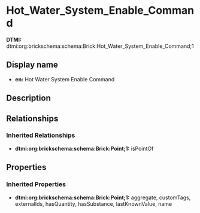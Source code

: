 # Hot_Water_System_Enable_Command
**DTMI:** dtmi:org:brickschema:schema:Brick:Hot_Water_System_Enable_Command;1
## Display name
- **en:** Hot Water System Enable Command
## Description
## Relationships
### Inherited Relationships
* **dtmi:org:brickschema:schema:Brick:Point;1:** isPointOf
## Properties
### Inherited Properties
* **dtmi:org:brickschema:schema:Brick:Point;1:** aggregate, customTags, externalIds, hasQuantity, hasSubstance, lastKnownValue, name
